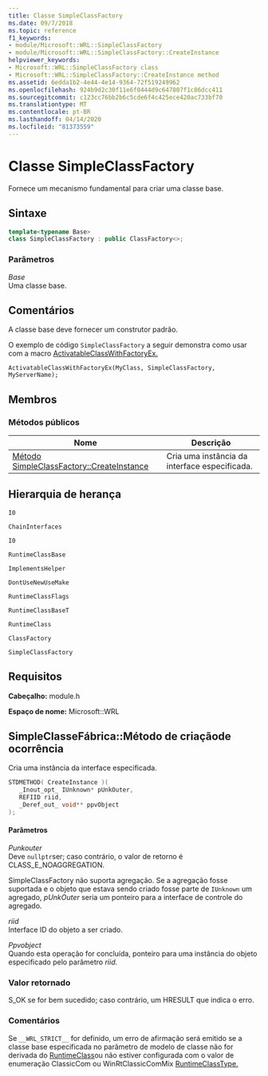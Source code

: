 ```yaml
---
title: Classe SimpleClassFactory
ms.date: 09/7/2018
ms.topic: reference
f1_keywords:
- module/Microsoft::WRL::SimpleClassFactory
- module/Microsoft::WRL::SimpleClassFactory::CreateInstance
helpviewer_keywords:
- Microsoft::WRL::SimpleClassFactory class
- Microsoft::WRL::SimpleClassFactory::CreateInstance method
ms.assetid: 6edda1b2-4e44-4e14-9364-72f519249962
ms.openlocfilehash: 924b9d2c30f11e6f0444d9c647807f1c86dcc411
ms.sourcegitcommit: c123cc76bb2b6c5cde6f4c425ece420ac733bf70
ms.translationtype: MT
ms.contentlocale: pt-BR
ms.lasthandoff: 04/14/2020
ms.locfileid: "81373559"
---
```

# <a name="simpleclassfactory-class"></a>Classe SimpleClassFactory

Fornece um mecanismo fundamental para criar uma classe base.

## <a name="syntax"></a>Sintaxe

```cpp
template<typename Base>
class SimpleClassFactory : public ClassFactory<>;
```

### <a name="parameters"></a>Parâmetros

*Base*<br/>
Uma classe base.

## <a name="remarks"></a>Comentários

A classe base deve fornecer um construtor padrão.

O exemplo de código `SimpleClassFactory` a seguir demonstra como usar com a macro [ActivatableClassWithFactoryEx.](activatableclass-macros.md)

`ActivatableClassWithFactoryEx(MyClass, SimpleClassFactory, MyServerName);`

## <a name="members"></a>Membros

### <a name="public-methods"></a>Métodos públicos

|Nome|Descrição|
|----------|-----------------|
|[Método SimpleClassFactory::CreateInstance](#createinstance)|Cria uma instância da interface especificada.|

## <a name="inheritance-hierarchy"></a>Hierarquia de herança

`I0`

`ChainInterfaces`

`I0`

`RuntimeClassBase`

`ImplementsHelper`

`DontUseNewUseMake`

`RuntimeClassFlags`

`RuntimeClassBaseT`

`RuntimeClass`

`ClassFactory`

`SimpleClassFactory`

## <a name="requirements"></a>Requisitos

**Cabeçalho:** module.h

**Espaço de nome:** Microsoft::WRL

## <a name="simpleclassfactorycreateinstance-method"></a><a name="createinstance"></a>SimpleClasseFábrica::Método de criaçãode ocorrência

Cria uma instância da interface especificada.

```cpp
STDMETHOD( CreateInstance )(
   _Inout_opt_ IUnknown* pUnkOuter,
   REFIID riid,
   _Deref_out_ void** ppvObject
);
```

#### <a name="parameters"></a>Parâmetros

*Punkouter*<br/>
Deve `nullptr`ser; caso contrário, o valor de retorno é CLASS_E_NOAGGREGATION.

SimpleClassFactory não suporta agregação. Se a agregação fosse suportada e o objeto que estava sendo criado fosse parte de `IUnknown` um agregado, *pUnkOuter* seria um ponteiro para a interface de controle do agregado.

*riid*<br/>
Interface ID do objeto a ser criado.

*Ppvobject*<br/>
Quando esta operação for concluída, ponteiro para uma instância do objeto especificado pelo parâmetro *riid.*

### <a name="return-value"></a>Valor retornado

S_OK se for bem sucedido; caso contrário, um HRESULT que indica o erro.

### <a name="remarks"></a>Comentários

Se `__WRL_STRICT__` for definido, um erro de afirmação será emitido se a classe base especificada no parâmetro de modelo de classe não for derivada do [RuntimeClass](runtimeclass-class.md)ou não estiver configurada com o valor de enumeração ClassicCom ou WinRtClassicComMix [RuntimeClassType.](runtimeclasstype-enumeration.md)
